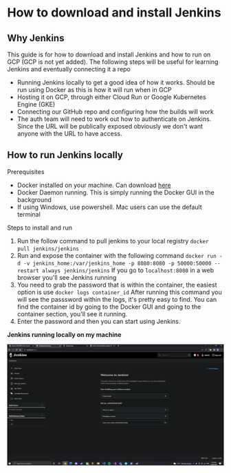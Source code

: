 # How to download and install Jenkins

## Why Jenkins 

This guide is for how to download and install Jenkins and how to run on GCP (GCP is not yet added). The following steps will be useful for learning Jenkins and eventually connecting it a repo
 
- Running Jenkins locally to get a good idea of how it works. Should be run using Docker as this is how it will run when in GCP
- Hosting it on GCP, through either Cloud Run or Google Kubernetes Engine (GKE)
- Connecting our GitHub repo and configuring how the builds will work
- The auth team will need to work out how to authenticate on Jenkins. Since the URL will be publically exposed obviously we don't want anyone with the URL to have access.  


 ## How to run Jenkins locally

Prerequisites

- Docker installed on your machine. Can download [here](https://docs.docker.com/get-docker/)
- Docker Daemon running. This is simply running the Docker GUI in the background
- If using Windows, use powershell. Mac users can use the default terminal  

Steps to install and run

1. Run the follow command to pull jenkins to your local registry `docker pull jenkins/jenkins`
2. Run and expose the container with the following command `docker run -d -v jenkins_home:/var/jenkins_home -p 8080:8080 -p 50000:50000 --restart always jenkins/jenkins` If you go to `localhost:8080` in a web browser you'll see Jenkins running
3. You need to grab the password that is within the container, the easiest option is use `docker logs container_id` After running this command you will see the passsword within the logs, it's pretty easy to find. You can find the container id by going to the Docker GUI and going to the container section, you'll see it running.
4. Enter the password and then you can start using Jenkins.


**Jenkins running locally on my machine** 
 
 ![image](images/jenkins-local.png)
